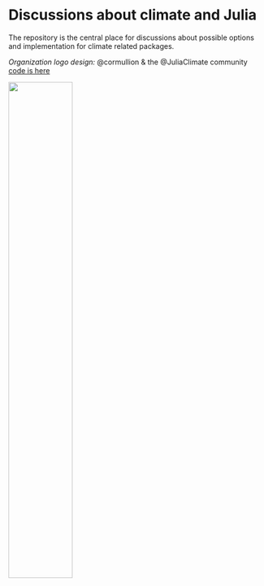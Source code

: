 # Discussions about climate and Julia

The repository is the central place for discussions about possible options and implementation for climate related packages.

_Organization logo design:_ @cormullion & the @JuliaClimate community [code is here](https://bit.ly/3anhdMp)

<img src="docs/images/juliaclimatelogo.png" width="50%">



